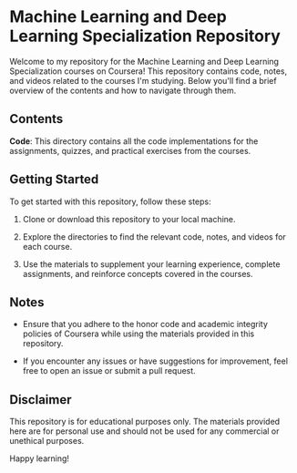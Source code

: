 # Machine Learning and Deep Learning Specialization Repository

Welcome to my repository for the Machine Learning and Deep Learning Specialization courses on Coursera! This repository contains code, notes, and videos related to the courses I'm studying. Below you'll find a brief overview of the contents and how to navigate through them.

## Contents

 **Code**: This directory contains all the code implementations for the assignments, quizzes, and practical exercises from the courses.

## Getting Started

To get started with this repository, follow these steps:

1. Clone or download this repository to your local machine.

2. Explore the directories to find the relevant code, notes, and videos for each course.

3. Use the materials to supplement your learning experience, complete assignments, and reinforce concepts covered in the courses.

## Notes

- Ensure that you adhere to the honor code and academic integrity policies of Coursera while using the materials provided in this repository.

- If you encounter any issues or have suggestions for improvement, feel free to open an issue or submit a pull request.

## Disclaimer

This repository is for educational purposes only. The materials provided here are for personal use and should not be used for any commercial or unethical purposes.

Happy learning!

